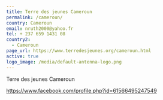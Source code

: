 ```yaml
---
title: Terre des jeunes Cameroun
permalink: /cameroun/
country: Cameroun
email: nruth2000@yahoo.fr
tel: + 237 659 1431 08
country2:
  - Cameroun
page_url: https://www.terredesjeunes.org/cameroun.html
active: true
logo_image: /media/default-antenna-logo.png
---
```

Terre des jeunes Cameroun



https://www.facebook.com/profile.php?id=61566495247549

